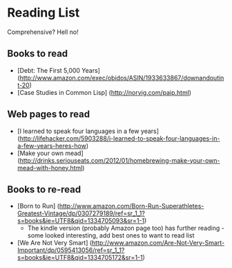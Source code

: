 # Reading List

Comprehensive? Hell no!

## Books to read
* [Debt: The First 5,000 Years] (http://www.amazon.com/exec/obidos/ASIN/1933633867/downandoutint-20)
* [Case Studies in Common Lisp] (http://norvig.com/paip.html)

## Web pages to read
* [I learned to speak four languages in a few years] (http://lifehacker.com/5903288/i-learned-to-speak-four-languages-in-a-few-years-heres-how)
* [Make your own mead] (http://drinks.seriouseats.com/2012/01/homebrewing-make-your-own-mead-with-honey.html)

## Books to re-read
* [Born to Run] (http://www.amazon.com/Born-Run-Superathletes-Greatest-Vintage/dp/0307279189/ref=sr_1_1?s=books&ie=UTF8&qid=1334705093&sr=1-1)
  * The kindle version (probably Amazon page too) has further reading - some looked interesting, add best ones to want to read list
* [We Are Not Very Smart] (http://www.amazon.com/Are-Not-Very-Smart-Important/dp/0595413056/ref=sr_1_1?s=books&ie=UTF8&qid=1334705172&sr=1-1)